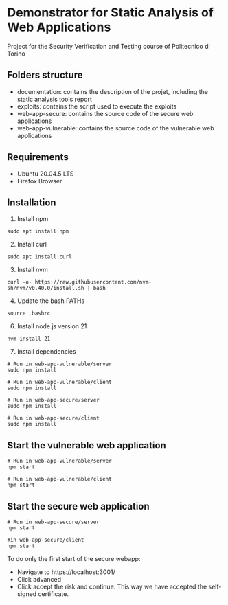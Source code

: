 # Demonstrator for Static Analysis of Web Applications
Project for the Security Verification and Testing course of Politecnico di Torino

## Folders structure
- documentation: contains the description of the projet, including the static analysis tools report
- exploits: contains the script used to execute the exploits
- web-app-secure: contains the source code of the secure web applications
- web-app-vulnerable: contains the source code of the vulnerable web applications


## Requirements
- Ubuntu 20.04.5 LTS
- Firefox Browser

## Installation
1. Install npm
```
sudo apt install npm
```
2. Install curl
```
sudo apt install curl
```
3. Install nvm
```
curl -o- https://raw.githubusercontent.com/nvm-sh/nvm/v0.40.0/install.sh | bash
```
4. Update the bash PATHs
```
source .bashrc
```
6. Install node.js version 21
```
nvm install 21
```
7. Install dependencies
```
# Run in web-app-vulnerable/server
sudo npm install

# Run in web-app-vulnerable/client
sudo npm install

# Run in web-app-secure/server
sudo npm install

# Run in web-app-secure/client
sudo npm install
```

## Start the vulnerable web application
```
# Run in web-app-vulnerable/server
npm start

# Run in web-app-vulnerable/client
npm start
```
## Start the secure web application 
```
# Run in web-app-secure/server
npm start

#in web-app-secure/client
npm start
```
To do only the first start of the secure webapp: <br/>
- Navigate to https://localhost:3001/ <br/>
- Click advanced
- Click accept the risk and continue. This way we have accepted the self-signed certificate.
